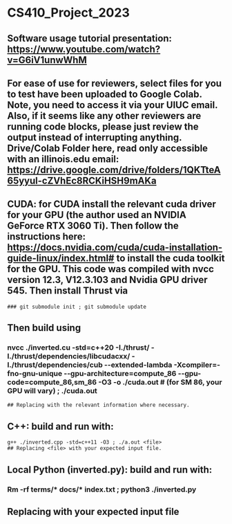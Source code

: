 # CS410_Project_2023

## Software usage tutorial presentation: https://www.youtube.com/watch?v=G6iV1unwWhM

## For ease of use for reviewers, select files for you to test have been uploaded to Google Colab. Note, you need to access it via your UIUC email. Also, if it seems like any other reviewers are running code blocks, please just review the output instead of interrupting anything. Drive/Colab Folder here, read only accessible with an illinois.edu email: https://drive.google.com/drive/folders/1QKTteA65yyul-cZVhEc8RCKiHSH9mAKa

## CUDA: for CUDA install the relevant cuda driver for your GPU (the author used an NVIDIA GeForce RTX 3060 Ti). Then follow the instructions here: https://docs.nvidia.com/cuda/cuda-installation-guide-linux/index.html# to install the cuda toolkit for the GPU. This code was compiled with nvcc version  12.3, V12.3.103 and Nvidia GPU driver 545. Then install Thrust via 
	### git submodule init ; git submodule update
 ## Then build using 
### nvcc ./inverted.cu -std=c++20 -I./thrust/ -I./thrust/dependencies/libcudacxx/ -I./thrust/dependencies/cub --extended-lambda -Xcompiler=-fno-gnu-unique --gpu-architecture=compute_86 --gpu-code=compute_86,sm_86 -O3 -o ./cuda.out # (for SM 86, your GPU will vary) ; ./cuda.out <file> 
	## Replacing with the relevant information where necessary.

## C++: build and run with: 
	g++ ./inverted.cpp -std=c++11 -O3 ; ./a.out <file>
	## Replacing <file> with your expected input file.

## Local Python (inverted.py): build and run with:
### Rm -rf terms/* docs/* index.txt ; python3 ./inverted.py <file>
## Replacing <fiile> with your expected input file
